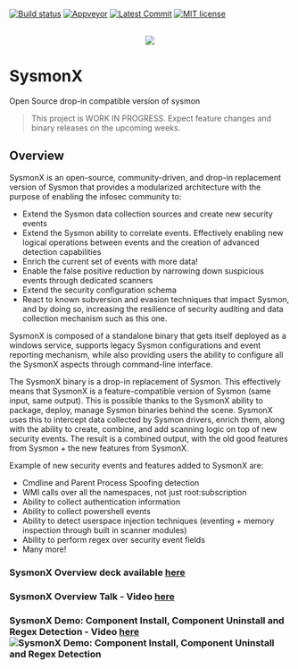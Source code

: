 [![Build status](https://ci.appveyor.com/api/projects/status/5jkfbf61yakm7ssl?svg=true)](https://ci.appveyor.com/project/marcosd4h/sysmonx)
[![Appveyor](https://badgen.net/appveyor/ci/marcosd4h/sysmonx)](https://ci.appveyor.com/project/marcosd4h/sysmonx)
[![Latest Commit](https://badgen.net/github/last-commit/marcosd4h/sysmonx)](https://github.com/marcosd4h/sysmonx/commits/master)
[![MIT license](https://badgen.net/badge/license/MIT/blue)](http://opensource.org/licenses/MIT)

<p align="center">
  <br>
  <img src="https://raw.githubusercontent.com/marcosd4h/sysmonx/master/docs/misc/SysmonX_small.jpg">
</p>

# SysmonX
Open Source drop-in compatible version of sysmon
>  This project is WORK IN PROGRESS. Expect feature changes and binary releases on the upcoming weeks.


## Overview
SysmonX is an open-source, community-driven, and drop-in replacement version of Sysmon that provides a modularized architecture with the purpose of enabling the infosec community to:

- Extend the Sysmon data collection sources and create new security events 
- Extend the Sysmon ability to correlate events. Effectively enabling new logical operations between events and the creation of  advanced detection capabilities 
- Enrich the current set of events with more data! 
- Enable the false positive reduction by narrowing down   suspicious events through dedicated scanners 
- Extend the security configuration schema 
- React to known subversion and evasion techniques that impact Sysmon, and by doing so, increasing the resilience of security auditing and data collection mechanism such as this one.

SysmonX is composed of a standalone binary that gets itself deployed as a windows service, supports legacy Sysmon configurations and event reporting mechanism, while also providing users the ability to configure all the SysmonX aspects through command-line interface. 

The SysmonX binary is a drop-in replacement of Sysmon. This effectively means that SysmonX is a feature-compatible version of Sysmon (same input, same output). This is possible thanks to the SysmonX ability to package, deploy, manage Sysmon binaries behind the scene. SysmonX uses this to intercept data collected by Sysmon drivers, enrich them, along with the ability to create, combine, and add scanning logic on top of new security events. The result is a combined output, with the old good features from Sysmon + the new features from SysmonX.

Example of new security events and features added to SysmonX are:
- Cmdline and Parent Process Spoofing detection
- WMI calls over all the namespaces, not just root:subscription
- Ability to collect authentication information
- Ability to collect powershell events
- Ability to detect userspace injection techniques (eventing + memory inspection through built in scanner modules)
- Ability to perform regex over security event fields
- Many more!

### SysmonX Overview deck available [here](https://github.com/marcosd4h/sysmonx/blob/master/docs/slides/SysmonX_Overview_09022019.pdf)

### SysmonX Overview Talk - Video [here](https://www.youtube.com/watch?v=bUgZIc7zfyk)

### SysmonX Demo: Component Install, Component Uninstall and Regex Detection - Video [here](https://www.youtube.com/watch?v=Z5B1T0P7sfs ) ![SysmonX Demo: Component Install, Component Uninstall and Regex Detection](https://thumbs.gfycat.com/IllustriousSpeedyArawana-size_restricted.gif)
